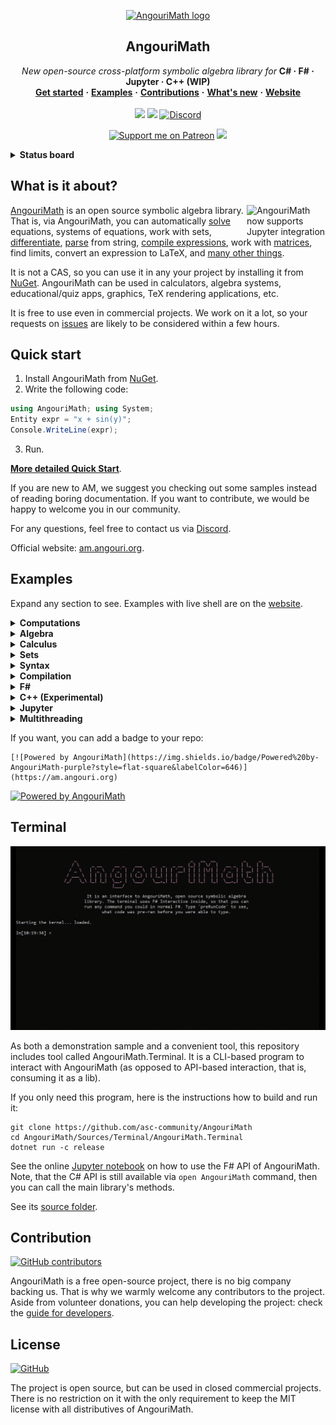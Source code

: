 <p align="center">
  <a href="https://github.com/asc-community/AngouriMath">
    <img src="./.github/additional/readme/icon_white.png" alt="AngouriMath logo" width="200" height="200">
  </a>
</p>

<h2 align="center">AngouriMath</h2>

<p align="center">
  <i>New open-source cross-platform symbolic algebra library for </i><b>C# · F# · Jupyter · C++ (WIP)</b>
  <br>
  <a href="https://am.angouri.org/quickstart/"><b>Get started</b></a>
  <b>·</b>
  <a href="#exam"><b>Examples</b></a>
  <b>·</b>
  <a href="#contrib"><b>Contributions</b></a>
  <b>·</b>
  <a href="https://am.angouri.org/whatsnew/"><b>What's new</b></a>
  <b>·</b>
  <a href="https://am.angouri.org/"><b>Website</b></a>
  <br>
  <br>
  <a href="https://dotnetfiddle.net/u901sI"><img src="https://img.shields.io/static/v1?label=Fiddle&message=Try%21&color=purple&style=flat&logo=.NET&labelColor=646"></a>
  <a href="https://mybinder.org/v2/gh/asc-community/AngouriMathLab/try?filepath=HelloBook.AngouriMath.Interactive.ipynb"><img src="https://img.shields.io/static/v1?label=Jupyter&message=Try%21&color=purple&style=flat&logo=Jupyter&labelColor=646"></a>
  <a href="https://discord.gg/YWJEX7a"><img alt="Discord" src="https://img.shields.io/discord/642350046213439489?color=darkgreen&label=Join+our+chat!&logo=discord&style=flat&labelColor=474&logoColor=white"></a>
  <p align=center>
    <a href="https://patreon.com/AngouriMath"><img src="https://img.shields.io/endpoint.svg?url=https%3A%2F%2Fshieldsio-patreon.vercel.app%2Fapi%3Fusername%3DAngouriMath%26type%3Dpledges&style=flat" alt="Support me on Patreon" /></a>
  <a href="https://github.com/quozd/awesome-dotnet"><img src="https://awesome.re/mentioned-badge.svg"></a>
    
  </p>
</p>

<details><summary><strong>Status board</strong></summary>


![Solution Build](https://github.com/asc-community/AngouriMath/actions/workflows/EverythingBuild.yml/badge.svg)

#### Builds and tests
|       | Kernel/C# | F# | Interactive | C++ |
|-------|-----------|----|-------------|-----|
| Build | ![C#/Kernel Build](https://github.com/asc-community/AngouriMath/actions/workflows/CSharpBuild.yml/badge.svg) | ![F# Build](https://github.com/asc-community/AngouriMath/actions/workflows/FSharpBuild.yml/badge.svg) | ![Interactive Build](https://github.com/asc-community/AngouriMath/actions/workflows/InteractiveBuild.yml/badge.svg) | ![C++ Build](https://github.com/asc-community/AngouriMath/actions/workflows/CPPBuild.yml/badge.svg) | 
| Test  | ![C# Test](https://github.com/asc-community/AngouriMath/actions/workflows/CSharpTest.yml/badge.svg) | ![F# Test](https://github.com/asc-community/AngouriMath/actions/workflows/FSharpTest.yml/badge.svg) | ![Interactive Test](https://github.com/asc-community/AngouriMath/actions/workflows/InteractiveTest.yml/badge.svg) | ![C++ Test](https://github.com/asc-community/AngouriMath/actions/workflows/CPPTest.yml/badge.svg) |

Note, that all tests and builds are tested for the following three operating systems: Windows, Ubuntu, Mac OS.

#### Coverage
| Kernel/C# | F# | C++ |
|-----------|----|-----|
| <a href="https://codecov.io/gh/asc-community/AngouriMath"><img src="https://codecov.io/gh/asc-community/AngouriMath/branch/master/graph/badge.svg?token=XaA0JGyNrS"/></a> | ??? | ??? |

#### Versions
|     | Kernel/C# | F# | Interactive | C++ |
|-----|-----------|----|-------------|-----|
| Prerelease | <a href="https://www.nuget.org/packages/AngouriMath"><img alt="Nuget (with prereleases)" src="https://img.shields.io/nuget/vpre/AngouriMath?color=blue&label=NuGet&logo=nuget&style=flat-square"></a> | <a href="https://www.nuget.org/packages/AngouriMath.FSharp"><img alt="Nuget (with prereleases)" src="https://img.shields.io/nuget/vpre/AngouriMath.FSharp?color=blue&label=NuGet&logo=nuget&style=flat-square"></a> | <a href="https://www.nuget.org/packages/AngouriMath.Interactive"><img alt="Nuget (with prereleases)" src="https://img.shields.io/nuget/vpre/AngouriMath.Interactive?color=blue&label=NuGet&logo=nuget&style=flat-square"></a> | <img alt="GitHub release (latest SemVer including pre-releases)" src="https://img.shields.io/github/v/release/asc-community/AngouriMathLab?include_prereleases&label=GH%20Releases"> |
| Stable | <a href="https://www.nuget.org/packages/AngouriMath"><img alt="Nuget" src="https://img.shields.io/nuget/v/AngouriMath?color=blue&label=NuGet&logo=nuget&style=flat-square"></a> | <a href="https://www.nuget.org/packages/AngouriMath.FSharp"><img alt="Nuget" src="https://img.shields.io/nuget/v/AngouriMath.FSharp?color=blue&label=NuGet&logo=nuget&style=flat-square"></a> | <a href="https://www.nuget.org/packages/AngouriMath.Interactive"><img alt="Nuget" src="https://img.shields.io/nuget/v/AngouriMath.Interactive?color=blue&label=NuGet&logo=nuget&style=flat-square"></a> | WIP |
| Downloads | <a href="https://www.nuget.org/packages/AngouriMath"><img alt="Nuget" src="https://img.shields.io/nuget/dt/AngouriMath?color=darkblue&label=Downloads&style=flat-square"></a> | <a href="https://www.nuget.org/packages/AngouriMath.FSharp"><img alt="Nuget" src="https://img.shields.io/nuget/dt/AngouriMath.FSharp?color=darkblue&label=Downloads&style=flat-square"></a> | <a href="https://www.nuget.org/packages/AngouriMath.Interactive"><img alt="Nuget" src="https://img.shields.io/nuget/dt/AngouriMath.Interactive?color=darkblue&label=Downloads&style=flat-square"></a> | WIP |

There are also latest-master versions (updated on every push to master) on [MyGet](https://www.myget.org/feed/Packages/angourimath):
| MyGet | Downloads |
|-------|-----------|
| [![MyGet (with prereleases)](https://img.shields.io/myget/angourimath/vpre/AngouriMath?label=AngouriMath)](https://www.myget.org/feed/angourimath/package/nuget/AngouriMath) | ![MyGet](https://img.shields.io/myget/angourimath/dt/AngouriMath?label=Downloads) |
| [![MyGet (with prereleases)](https://img.shields.io/myget/angourimath/vpre/AngouriMath.FSharp?label=AngouriMath.FSharp)](https://www.myget.org/feed/angourimath/package/nuget/AngouriMath.FSharp) | ![MyGet](https://img.shields.io/myget/angourimath/dt/AngouriMath.FSharp?label=Downloads) |
| [![MyGet (with prereleases)](https://img.shields.io/myget/angourimath/vpre/AngouriMath.Interactive?label=AngouriMath.Interactive)](https://www.myget.org/feed/angourimath/package/nuget/AngouriMath.Interactive) | ![MyGet](https://img.shields.io/myget/angourimath/dt/AngouriMath.Interactive?label=Downloads) |
  
Source to install from MyGet:
```
https://www.myget.org/F/angourimath/api/v3/index.json  
```
  
#### Other info
| Website | Stars | License |
|---------|-------|---------|
| <a href="https://am.angouri.org"><img alt="Website" src="https://img.shields.io/website?down_message=Down&label=Website&up_message=Up&url=https%3A%2F%2Fam.angouri.org&style=flat-square"></a> | <img alt="GitHub Repo stars" src="https://img.shields.io/github/stars/asc-community/AngouriMath?label=Stars&style=flat-square"> | <img alt="GitHub" src="https://img.shields.io/github/license/asc-community/AngouriMath?color=dark-green&label=License&style=flat-square"> |
</details>

## What is it about?

<a href="#jupyter"><img src="./.github/additional/readme/side.PNG" align="right" width="25%" alt="AngouriMath now supports Jupyter integration"/></a>

<a href="https://am.angouri.org">AngouriMath</a> is an open source symbolic algebra library.
That is, via AngouriMath, you can
automatically <a href="https://am.angouri.org/wiki/07.-Solvers.html">solve</a> 
equations, systems of equations, work with sets,
<a href="https://am.angouri.org/wiki/05.-Differentiation.html">differentiate</a>,
<a href="https://am.angouri.org/wiki/01.-Expressions.html">parse</a> from string,
<a href="https://am.angouri.org/wiki/09.-Compilation.html">compile expressions</a>, work
with <a href="https://am.angouri.org/wiki/10.-Matrices.html">matrices</a>, find limits,
convert an expression to LaTeX, and <a href="https://am.angouri.org/wiki/">many other things</a>.

It is not a CAS, so you can use it in any your project by installing it from 
<a href="https://www.nuget.org/packages/AngouriMath">NuGet</a>. AngouriMath
can be used in calculators, algebra systems, educational/quiz apps, graphics,
TeX rendering applications, etc.

It is free to use even in commercial projects. We work on it a lot, so your requests on 
<a href="https://github.com/asc-community/AngouriMath/issues">issues</a> are likely to
be considered within a few hours.

## Quick start
1. Install AngouriMath from [NuGet](https://www.nuget.org/packages/AngouriMath).
2. Write the following code:
```cs
using AngouriMath; using System;
Entity expr = "x + sin(y)";
Console.WriteLine(expr);
```
3. Run.

<a href="https://am.angouri.org/quickstart/"><strong>More detailed Quick Start</strong></a>.

If you are new to AM, we suggest you checking out some samples instead of reading boring 
documentation. If you want to contribute, we would be happy to welcome you in our
community.

For any questions, feel free to contact us via <a href="https://discord.gg/YWJEX7a">Discord</a>.

Official website: [am.angouri.org](https://am.angouri.org/).

<a id="exam"></a>

## Examples

Expand any section to see. Examples with live shell are on the [website](https://am.angouri.org/).

<details><summary><strong>Computations</strong></summary>

Use as a simple calculator:
```cs
Entity expr = "1 + 2 * log(3, 9)";
Console.WriteLine(expr.EvalNumerical());
```
<img src="https://render.githubusercontent.com/render/math?math=5">

```cs
Console.WriteLine("2 / 3 + sqrt(-16)".EvalNumerical());
>>> 2 / 3 + 4i
```
<img src="https://render.githubusercontent.com/render/math?math=\frac{2}{3} %2B 4i">

```cs
Console.WriteLine("(-2) ^ 3".EvalNumerical());
```
<img src="https://render.githubusercontent.com/render/math?math=-8">

Build expressions with variables and substitute them:
```cs
Entity expr = "2x + sin(x) / sin(2 ^ x)";
var subs = expr.Substitute("x", 0.3m);
Console.WriteLine(subs);
```
<img src="https://render.githubusercontent.com/render/math?math=2\times \frac{3}{10}%2B\frac{\sin\left(\frac{3}{10}\right)}{\sin\left(\sqrt[10]{2}^{3}\right)}">

Simplify complicated expressions:
```cs
Console.WriteLine("2x + x + 3 + (4 a * a^6) / a^3 / 5".Simplify());
```
<img src="https://render.githubusercontent.com/render/math?math=3%2B\frac{4}{5}\times {a}^{4}%2B3\times x">

```cs
var expr = "1/2 + sin(pi / 4) + (sin(3x)2 + cos(3x)2)";
Console.WriteLine(expr.Simplify());
```
<img src="https://render.githubusercontent.com/render/math?math=\frac{1}{2}\times \left(1%2B\sqrt{2}\right)%2B1">

Compiled functions work 15x+ faster
```cs
var x = MathS.Variable("x");
var expr = MathS.Sin(x) + MathS.Sqrt(x) / (MathS.Sqrt(x) + MathS.Cos(x)) + MathS.Pow(x, 3);
var func = expr.Compile(x);
Console.WriteLine(func.Substitute(3));
```

```cs
var expr = "sin(x) + sqrt(x) / (sqrt(x) + cos(x)) + x3";
var compiled = expr.Compile("x");
Console.WriteLine(compiled.Substitute(4));
```

</details>

<details><summary><strong>Algebra</strong></summary>

Start with boolean algebra:
```cs
Entity expr1 = "a and b or c";

// Those are the same
Entity expr3 = "a -> b";
Entity expr3 = "a implies b";
```

```cs
Entity expr = "a -> true";
Console.WriteLine(MathS.SolveBooleanTable(expr, "a"));
```

```
>>> Matrix[2 x 1]
>>> False
>>> True
```

Next, solve some equations:
```cs
Console.WriteLine("x^2 + x + a".SolveEquation("x"));
```
<img src="https://render.githubusercontent.com/render/math?math=\left\{\frac{-1-\sqrt{1-4\times a}}{2},\frac{-1%2B\sqrt{1-4\times a}}{2}\right\}">

Under developing now and forever (always available)
```cs
Entity expr = "(sin(x)^2 - sin(x) + a)(b - x)((-3) * x + 2 + 3 * x ^ 2 + (x + (-3)) * x ^ 3)";
Console.WriteLine(expr.SolveEquation("x").Latexise());
```
<img src="https://render.githubusercontent.com/render/math?math=\left\{-\left(-\arcsin\left(\frac{1-\sqrt{1-4\times a}}{2}\right)-2\times \pi\times n_{1}\right),-\left(-\pi--\arcsin\left(\frac{1-\sqrt{1-4\times a}}{2}\right)-2\times \pi\times n_{1}\right),-\left(-\arcsin\left(\frac{1%2B\sqrt{1-4\times a}}{2}\right)-2\times \pi\times n_{1}\right),-\left(-\pi--\arcsin\left(\frac{1%2B\sqrt{1-4\times a}}{2}\right)-2\times \pi\times n_{1}\right),\frac{-b}{-1},-i,i,1,2\right\}">

Try some inequalities:
```cs
Console.WriteLine("(x - 6)(x + 9) >= 0".Solve("x"));
```
<img src="https://render.githubusercontent.com/render/math?math=\left\{-9,6\right\}\cup\left(-\infty%3B-9\right)\cup\left(6%3B\infty\right)">

Systems of equations:
```cs
var system = MathS.Equations(
    "x^2 + y + a",
    "y - 0.1x + b"
);
Console.WriteLine(system);
var solutions = system.Solve("x", "y");
Console.WriteLine(solutions);
```
System:

<img src="https://render.githubusercontent.com/render/math?math=\begin{cases}{x}^{2}%2By%2Ba = 0\\y-\frac{1}{10}\times x%2Bb = 0\\\end{cases}">

Result:

<img src="./.github/additional/readme/pic1.PNG">

```cs
var system = MathS.Equations(
    "cos(x2 + 1)^2 + 3y",
    "y * (-1) + 4cos(x2 + 1)"
);
Console.WriteLine(system.Latexise());
var solutions = system.Solve("x", "y");
Console.WriteLine(solutions);
```
<img src="https://render.githubusercontent.com/render/math?math=\begin{cases}{\cos\left({x}^{2}%2B1\right)}^{2}%2B3\times y = 0\\y\times -1%2B4\times \cos\left({x}^{2}%2B1\right) = 0\\\end{cases}">
(solution matrix is too complicated to show)

</details>

<details><summary><strong>Calculus</strong></summary>

Find derivatives:
```cs
Entity func = "x^2 + ln(cos(x) + 3) + 4x";
Entity derivative = func.Differentiate("x");
Console.WriteLine(derivative.Simplify());
```
<img src="https://render.githubusercontent.com/render/math?math=4%2B\frac{\sin\left(x\right)}{{\ln\left(\cos\left(x\right)%2B3\right)}^{2}\times \left(\cos\left(x\right)%2B3\right)}%2B2\times x">

Find limits:
```cs
WriteLine("(a x^2 + b x) / (e x - h x^2 - 3)".Limit("x", "+oo").InnerSimplified);
```
<img src="https://render.githubusercontent.com/render/math?math=\frac{a}{-h}">

Find integrals:
```cs
WriteLine("x^2 + a x".Integrate("x").InnerSimplified);
```
<img src="https://render.githubusercontent.com/render/math?math=\frac{{x}^{3}}{3}%2Ba\times \frac{{x}^{2}}{2}">

</details>

<details><summary><strong>Sets</strong></summary>

There are four types of sets:
```cs
WriteLine("{ 1, 2 }".Latexise());
WriteLine("[3; +oo)".Latexise());
WriteLine("RR".Latexise());
WriteLine("{ x : x^8 + a x < 0 }".Latexise());
```

<img src="https://render.githubusercontent.com/render/math?math=\left\{ 1, 2 \right\}">
<img src="https://render.githubusercontent.com/render/math?math=\left[3%3B \infty \right)">
<img src="https://render.githubusercontent.com/render/math?math=\mathbb{R}">
<img src="https://render.githubusercontent.com/render/math?math=\left\{ x %3A {x}^{8}%2B a\times x < 0 \right\}">

And there operators:
```cs
WriteLine(@"A \/ B".Latexise());
WriteLine(@"A /\ B".Latexise());
WriteLine(@"A \ B".Latexise());
```

<img src="https://render.githubusercontent.com/render/math?math=A\cup B">
<img src="https://render.githubusercontent.com/render/math?math=A\cap B">
<img src="https://render.githubusercontent.com/render/math?math=A\setminus B">

</details>

<details><summary><strong>Syntax</strong></summary>

You can build LaTeX with AngouriMath:
```cs
var expr = "x ^ y + sqrt(x) + integral(sqrt(x) / a, x, 1) + derive(sqrt(x) / a, x, 1) + limit(sqrt(x) / a, x, +oo)";
Console.WriteLine(expr.Latexise());
>>> {x}^{y}+\sqrt{x}+\int \left[\frac{\sqrt{x}}{a}\right] dx+\frac{d\left[\frac{\sqrt{x}}{a}\right]}{dx}+\lim_{x\to \infty } \left[\frac{\sqrt{x}}{a}\right]
```
<img src="https://render.githubusercontent.com/render/math?math={x}^{y}%2B\sqrt{x}%2B\int\left[\frac{\sqrt{x}}{a}\right]dx%2B\frac{d\left[\frac{\sqrt{x}}{a}\right]}{dx}%2B\lim_{x\to\infty}\left[\frac{\sqrt{x}}{a}\right]">

You can parse `Entity` from string with
```cs
var expr = MathS.FromString("x + 2 + sqrt(x)");
Entity expr = "x + 2 + sqrt(x)";
```

A few convenient features: `x2` => `x^2`, `a x` => `a * x`, `(...)2` => `(...)^2`, `2(...)` => `2 * (...)`

</details>

<details><summary><strong>Compilation</strong></summary>

Now you can compile expressions with pritimives into native lambdas. They will be
at least as fast as if you wrote them in line in code, or faster if you have
same subexpressions in your expression.

```cs
Entity expr = "a and x > 3";
var func = expr.Compile<bool, double, bool>("a", "x");
WriteLine(func(true, 6));
WriteLine(func(false, 6));
WriteLine(func(true, 2));
WriteLine(func(false, 2));
```

Output:

```
True
False
False
False
```

</details>

<details><summary><strong>F#</strong></summary>

<a href="https://www.nuget.org/packages/AngouriMath.FSharp">Download</a>

Not everything is supported directly from F#, so if something missing, you will need
to call the necessary methods from AngouriMath.

```fs
open Functions
open Operators
open Shortcuts

printfn "%O" (solutions "x" "x + 2 = 0")

printfn "%O" (simplified (solutions "x" "x^2 + 2 a x + a^2 = 0"))

printfn "%O" (``dy/dx`` "x^2 + a x")

printfn "%O" (integral "x" "x2 + e")

printfn "%O" (``lim x->0`` "sin(a x) / x")

printfn "%O" (latex "x / e + alpha + sqrt(x) + integral(y + 3, y, 1)")

```

</details>

<details><summary><strong>C++ (Experimental)</strong></summary>

At the moment, AngouriMath.CPP is in the experimental phase. See <a href="https://am.angouri.org/quickstart/#cpp">how to get AngouriMath for C++</a>.
```cpp
#include <AngouriMath.h>

int main()
{
    AngouriMath::Entity expr = "x y + 2";
    std::cout << expr.Differentiate("x");
}
```

</details>

<details><summary><strong>Jupyter</strong></summary>

If you already installed <a href="https://jupyter.org/install">Jupyter</a> and 
<a href="https://github.com/dotnet/interactive">Interactive</a> for it, install
<a href="https://www.nuget.org/packages/AngouriMath.Interactive">package</a> by copying this to your first cell:

```cs
#r "nuget:AngouriMath.Interactive, *-*"
```

Now any `ILatexiseable` will be displayed as LaTeX. Try example
<a href="https://mybinder.org/v2/gh/asc-community/Try/main?filepath=HelloBook.AngouriMath.Interactive.ipynb">here</a>, or 
<a href="https://nbviewer.jupyter.org/github/asc-community/Try/blob/main/notebooks/HelloBook.AngouriMath.Interactive.ipynb">view</a> it

Check the <a href="Sources/Samples/Interactive.Sample.ipynb">F#</a> and 
<a href="Sources/Samples/CSharp.Interactive.Sample.ipynb">C#</a> samples.

</details>

<details><summary><strong>Multithreading</strong></summary>

You are guaranteed that all functions in AM run in one thread. It is also guaranteed that you can safely run multiple 
functions from AM in different threads, that is, all static variables and lazy properties are thread-safe.

There is also support of cancellation a task. However, to avoid injecting the cancellation token argument into all methods,
we use `AsyncLocal<T>` instead. That is why instead of passing your token to all methods what you need is to pass it once
to the `MathS.Multithreading.SetLocalCancellationToken(CancellationToken)` method.

There is a sample code demonstrating cancellation:

```cs
var cancellationTokenSource = new CancellationTokenSource();

// That goes instead of passing your token to methods
MathS.Multithreading.SetLocalCancellationToken(cancellationTokenSource.Token);

// Then you normally run your task
var currTask = Task.Run(() => InputText.Text.Solve("x"), cancellationTokenSource.Token);

try
{
    await currTask;
    LabelState.Text = currTask.Result.ToString();
}
catch (OperationCanceledException)
{
    LabelState.Text = "Operation canceled";
}
```

</details>

If you want, you can add a badge to your repo:
```
[![Powered by AngouriMath](https://img.shields.io/badge/Powered%20by-AngouriMath-purple?style=flat-square&labelColor=646)](https://am.angouri.org)
```
[![Powered by AngouriMath](https://img.shields.io/badge/Powered%20by-AngouriMath-purple?style=flat-square&labelColor=646)](https://am.angouri.org)

## <a name="terminal"></a>Terminal

[![gif](./Sources/Terminal/terminal.gif)](./Sources/Terminal)

As both a demonstration sample and a convenient tool, this repository includes
tool called AngouriMath.Terminal. It is a CLI-based program to interact with
AngouriMath (as opposed to API-based interaction, that is, consuming it as a lib).

If you only need this program, here is the instructions how to build and run it:
```
git clone https://github.com/asc-community/AngouriMath
cd AngouriMath/Sources/Terminal/AngouriMath.Terminal
dotnet run -c release
```

See the online [Jupyter notebook](https://mybinder.org/v2/gh/asc-community/AngouriMathLab/try?filepath=HelloBook.AngouriMath.Interactive.ipynb) on
how to use the F# API of AngouriMath. Note, that the C# API is still available
via `open AngouriMath` command, then you can call the main library's methods.

See its [source folder](./Sources/Terminal).



## <a name="contrib"></a>Contribution

<a href="CONTRIBUTING.md"><img alt="GitHub contributors" src="https://img.shields.io/github/contributors/asc-community/AngouriMath"></a>

AngouriMath is a free open-source project, there is no big company backing us. That is why we warmly welcome any contributors
to the project. Aside from volunteer donations, you can help developing the project: check the [guide for developers](./CONTRIBUTING.md).

## <a name="license"></a>License

<a href="./LICENSE.md"><img alt="GitHub" src="https://img.shields.io/github/license/asc-community/AngouriMath?color=purple&label=License&style=flat-square"></a>

The project is open source, but can be used in closed commercial projects. There is no restriction on it
with the only requirement to keep the MIT license with all distributives of AngouriMath.
